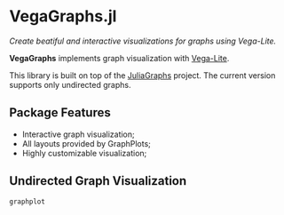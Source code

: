 # VegaGraphs.jl

*Create beatiful and interactive visualizations for graphs using Vega-Lite.*


**VegaGraphs** implements graph visualization with
[Vega-Lite](https://github.com/queryverse/VegaLite.jl).

This library is built on top of the
[JuliaGraphs](https://github.com/JuliaGraphs) project.
The current version supports only undirected graphs.

## Package Features
- Interactive graph visualization;
- All layouts provided by GraphPlots;
- Highly customizable visualization;

## Undirected Graph Visualization
```@docs
graphplot
```
